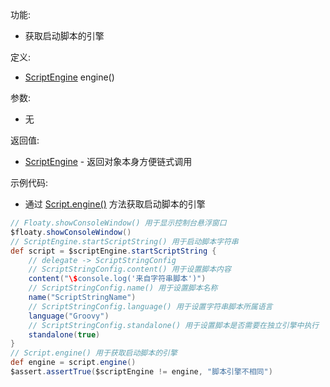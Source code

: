 功能:

+ 获取启动脚本的引擎

定义:

+ [ScriptEngine](/API/Script/ScriptEngine/README.md) engine()

参数:

+ 无

返回值:

+ [ScriptEngine](/API/Script/ScriptEngine/README.md) - 返回对象本身方便链式调用

示例代码:

+ 通过 [Script.engine()](/API/Script/Script/README.md?id=engine) 方法获取启动脚本的引擎

```groovy
// Floaty.showConsoleWindow() 用于显示控制台悬浮窗口
$floaty.showConsoleWindow()
// ScriptEngine.startScriptString() 用于启动脚本字符串
def script = $scriptEngine.startScriptString {
    // delegate -> ScriptStringConfig
    // ScriptStringConfig.content() 用于设置脚本内容
    content("\$console.log('来自字符串脚本')")
    // ScriptStringConfig.name() 用于设置脚本名称
    name("ScriptStringName")
    // ScriptStringConfig.language() 用于设置字符串脚本所属语言
    language("Groovy")
    // ScriptStringConfig.standalone() 用于设置脚本是否需要在独立引擎中执行
    standalone(true)
}
// Script.engine() 用于获取启动脚本的引擎
def engine = script.engine()
$assert.assertTrue($scriptEngine != engine, "脚本引擎不相同")
```